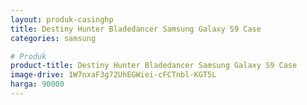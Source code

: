 ```yaml
---
layout: produk-casinghp
title: Destiny Hunter Bladedancer Samsung Galaxy S9 Case
categories: samsung

# Produk
product-title: Destiny Hunter Bladedancer Samsung Galaxy S9 Case
image-drive: 1W7nxaF3g72UhEGWiei-cFCTnbl-KGT5L
harga: 90000
---
```

